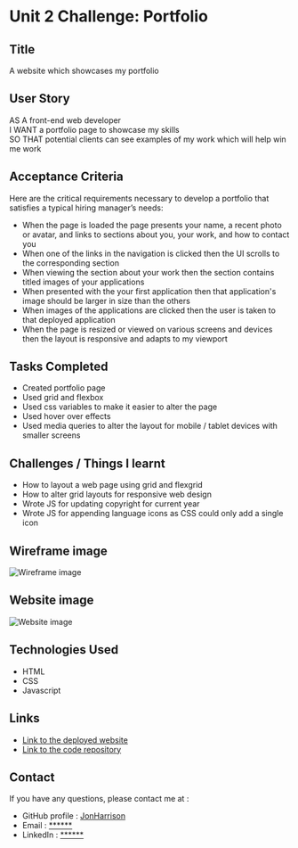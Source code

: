 # Unit 2 Challenge: Portfolio

## Title

A website which showcases my portfolio

## User Story

AS A front-end web developer<br>
I WANT a portfolio page to showcase my skills<br>
SO THAT potential clients can see examples of my work which will help win me work<br>

## Acceptance Criteria

Here are the critical requirements necessary to develop a portfolio that satisfies a typical hiring manager’s needs:

* When the page is loaded the page presents your name, a recent photo or avatar, and links to sections about you, your work, and how to contact you
* When one of the links in the navigation is clicked then the UI scrolls to the corresponding section
* When viewing the section about your work then the section contains titled images of your applications
* When presented with the your first application then that application's image should be larger in size than the others
* When images of the applications are clicked then the user is taken to that deployed application
* When the page is resized or viewed on various screens and devices then the layout is responsive and adapts to my viewport

## Tasks Completed

* Created portfolio page
* Used grid and flexbox
* Used css variables to make it easier to alter the page
* Used hover over effects
* Used media queries to alter the layout for mobile / tablet devices with smaller screens

## Challenges / Things I learnt

* How to layout a web page using grid and flexgrid
* How to alter grid layouts for responsive web design
* Wrote JS for updating copyright for current year
* Wrote JS for appending language icons as CSS could only add a single icon

## Wireframe image

![Wireframe image](https://user-images.githubusercontent.com/1043077/.png)

## Website image

![Website image](https://user-images.githubusercontent.com/1043077/.png)

## Technologies Used

- HTML
- CSS
- Javascript

## Links

* [Link to the deployed website](https://jonharrison.github.io/portfolio/)
* [Link to the code repository](https://github.com/JonHarrison/portfolio)

## Contact

If you have any questions, please contact me at :

* GitHub profile : [JonHarrison](https://github.com/JonHarrison)
* Email : [******]()
* LinkedIn : [******]()
